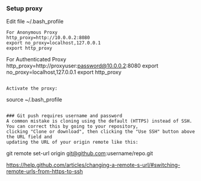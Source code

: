 ### Setup proxy
Edit file ~/.bash_profile
```
For Anonymous Proxy
http_proxy=http://10.0.0.2:8080
export no_proxy=localhost,127.0.0.1
export http_proxy
```

For Authenticated Proxy
http_proxy=http://proxyuser:password@10.0.0.2:8080
export no_proxy=localhost,127.0.0.1
export http_proxy
```

Activate the proxy:
```
source ~/.bash_profile
```

### Git push requires username and password
A common mistake is cloning using the default (HTTPS) instead of SSH. You can correct this by going to your repository, 
clicking "Clone or download", then clicking the "Use SSH" button above the URL field and 
updating the URL of your origin remote like this:

```
git remote set-url origin git@github.com:username/repo.git

https://help.github.com/articles/changing-a-remote-s-url/#switching-remote-urls-from-https-to-ssh

```

